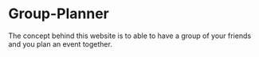 # Group-Planner
The concept behind this website is to able to have a group of your friends and you plan an event together.  
